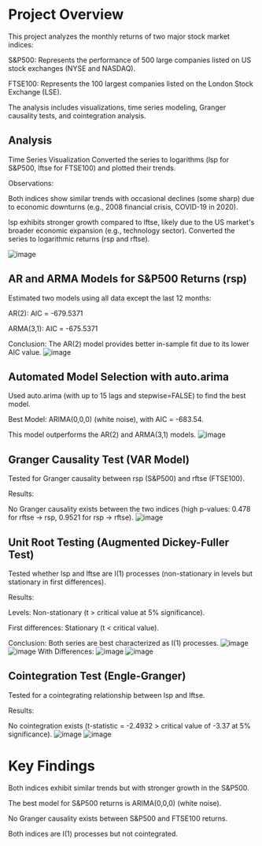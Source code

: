 # Project Overview
This project analyzes the monthly returns of two major stock market indices:

S&P500: Represents the performance of 500 large companies listed on US stock exchanges (NYSE and NASDAQ).

FTSE100: Represents the 100 largest companies listed on the London Stock Exchange (LSE).

The analysis includes visualizations, time series modeling, Granger causality tests, and cointegration analysis.

## Analysis
Time Series Visualization
Converted the series to logarithms (lsp for S&P500, lftse for FTSE100) and plotted their trends.

Observations:

Both indices show similar trends with occasional declines (some sharp) due to economic downturns (e.g., 2008 financial crisis, COVID-19 in 2020).

lsp exhibits stronger growth compared to lftse, likely due to the US market's broader economic expansion (e.g., technology sector).
Converted the series to logarithmic returns (rsp and rftse).

![image](https://github.com/user-attachments/assets/45f92f74-3633-4141-9285-c1cc001ac134)

## AR and ARMA Models for S&P500 Returns (rsp)
Estimated two models using all data except the last 12 months:

AR(2): AIC = -679.5371

ARMA(3,1): AIC = -675.5371

Conclusion: The AR(2) model provides better in-sample fit due to its lower AIC value.
![image](https://github.com/user-attachments/assets/9b90611c-fffe-4350-846e-5f7b40c59d17)

## Automated Model Selection with auto.arima
Used auto.arima (with up to 15 lags and stepwise=FALSE) to find the best model.

Best Model: ARIMA(0,0,0) (white noise), with AIC = -683.54.

This model outperforms the AR(2) and ARMA(3,1) models.
![image](https://github.com/user-attachments/assets/95f39076-8137-4f60-b0c5-e549cc9e7c39)

## Granger Causality Test (VAR Model)
Tested for Granger causality between rsp (S&P500) and rftse (FTSE100).

Results:

No Granger causality exists between the two indices (high p-values: 0.478 for rftse → rsp, 0.9521 for rsp → rftse).
![image](https://github.com/user-attachments/assets/9e1ab84d-e86f-498c-9cc2-8ce583b593da)

## Unit Root Testing (Augmented Dickey-Fuller Test)
Tested whether lsp and lftse are I(1) processes (non-stationary in levels but stationary in first differences).

Results:

Levels: Non-stationary (t > critical value at 5% significance).

First differences: Stationary (t < critical value).

Conclusion: Both series are best characterized as I(1) processes.
![image](https://github.com/user-attachments/assets/c31fa568-7ba8-4de3-9c4f-8b06f2a6a9a0)
![image](https://github.com/user-attachments/assets/2e599f0d-3ac4-4db0-93e5-7ea54ed7e3a9)
  With Differences:
![image](https://github.com/user-attachments/assets/31bf53ff-a4b6-4642-9815-12ad875e5b48)
![image](https://github.com/user-attachments/assets/a7598e08-d7b1-40b9-9567-e16df3bad17b)

## Cointegration Test (Engle-Granger)
Tested for a cointegrating relationship between lsp and lftse.

Results:

No cointegration exists (t-statistic = -2.4932 > critical value of -3.37 at 5% significance).
![image](https://github.com/user-attachments/assets/964231cc-af0a-4876-92c7-c93a67239f43)
![image](https://github.com/user-attachments/assets/e2ddcc08-54fa-4b52-a936-0baac930a693)

# Key Findings
Both indices exhibit similar trends but with stronger growth in the S&P500.

The best model for S&P500 returns is ARIMA(0,0,0) (white noise).

No Granger causality exists between S&P500 and FTSE100 returns.

Both indices are I(1) processes but not cointegrated.




